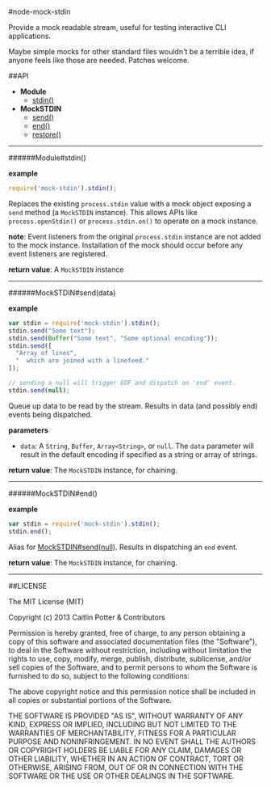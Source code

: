 #node-mock-stdin

Provide a mock readable stream, useful for testing interactive CLI applications.

Maybe simple mocks for other standard files wouldn't be a terrible idea, if anyone
feels like those are needed. Patches welcome.

##API

- **Module**
  - [stdin()](#modulestdin)
- **MockSTDIN**
  - [send()](#mockstdinsend)
  - [end()](#mockstdinend)
  - [restore()](#mockstdinrestore)

---

######Module#stdin()

**example**

```js
require('mock-stdin').stdin();
```

Replaces the existing `process.stdin` value with a mock object exposing a `send` method (a
`MockSTDIN` instance). This allows APIs like `process.openStdin()` or `process.stdin.on()`
to operate on a mock instance.

**note**: Event listeners from the original `process.stdin` instance are not added to the
mock instance. Installation of the mock should occur before any event listeners are
registered.

**return value**: A `MockSTDIN` instance

---

######MockSTDIN#send(data)

**example**

```js
var stdin = require('mock-stdin').stdin();
stdin.send("Some text");
stdin.send(Buffer("Some text", "Some optional encoding"));
stdin.send([
  "Array of lines",
  "  which are joined with a linefeed."
]);

// sending a null will trigger EOF and dispatch an 'end' event.
stdin.send(null);
```

Queue up data to be read by the stream. Results in data (and possibly end) events being 
dispatched.

**parameters**
  - `data`: A `String`, `Buffer`, `Array<String>`, or `null`. The `data` parameter will result in
    the default encoding if specified as a string or array of strings.

**return value**: The `MockSTDIN` instance, for chaining.

---

######MockSTDIN#end()

**example**

```js
var stdin = require('mock-stdin').stdin();
stdin.end();
```

Alias for [MockSTDIN#send(null)](#mockstdinsend). Results in dispatching an `end` event.

**return value**: The `MockSTDIN` instance, for chaining.

---

##LICENSE

The MIT License (MIT)

Copyright (c) 2013 Caitlin Potter & Contributors

Permission is hereby granted, free of charge, to any person obtaining a copy of this software and associated documentation files (the "Software"), to deal in the Software without restriction, including without limitation the rights to use, copy, modify, merge, publish, distribute, sublicense, and/or sell copies of the Software, and to permit persons to whom the Software is furnished to do so, subject to the following conditions:

The above copyright notice and this permission notice shall be included in all copies or substantial portions of the Software.

THE SOFTWARE IS PROVIDED "AS IS", WITHOUT WARRANTY OF ANY KIND, EXPRESS OR IMPLIED, INCLUDING BUT NOT LIMITED TO THE WARRANTIES OF MERCHANTABILITY, FITNESS FOR A PARTICULAR PURPOSE AND NONINFRINGEMENT. IN NO EVENT SHALL THE AUTHORS OR COPYRIGHT HOLDERS BE LIABLE FOR ANY CLAIM, DAMAGES OR OTHER LIABILITY, WHETHER IN AN ACTION OF CONTRACT, TORT OR OTHERWISE, ARISING FROM, OUT OF OR IN CONNECTION WITH THE SOFTWARE OR THE USE OR OTHER DEALINGS IN THE SOFTWARE.